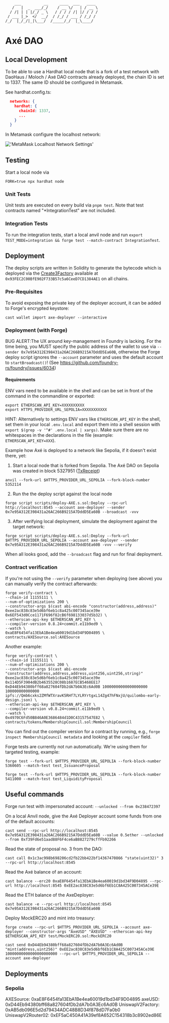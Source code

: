 ```ascii
    ___          __     ____  ___   ____
   /   |  _  ___/_/    / __ \/   | / __ \
  / /| | | |/_/ _ \   / / / / /| |/ / / /
 / ___ |_>  </  __/  / /_/ / ___ / /_/ /
/_/  |_/_/|_|\___/  /_____/_/  |_\____/

```

# Axé DAO

## Local Development

To be able to use a Hardhat local node that is a fork of a test network with DaoHaus / Moloch / Axé DAO contracts already deployed, the chain ID is set to 1337. The same ID should be configured in Metamask.

See hardhat.config.ts:

```json
  networks: {
    hardhat: {
      chainId: 1337,
      ...
    }
  }
```

In Metamask configure the localhost network:

!['MetaMask Localhost Network Settings'](/docs/images/metamask-localhost-network.png)

## Testing

Start a local node via

```shell
FORK=true npx hardhat node
```

### Unit Tests

Unit tests are executed on every build via `pnpm test`. Note that test contracts named "\*IntegrationTest" are not included.

### Integration Tests

To run the integration tests, start a local anvil node and run `export TEST_MODE=integration && forge test --match-contract IntegrationTest`.

## Deployment

The deploy scripts are written in Solidity to generate the bytecode which is deployed via the [Create3Factory]('https://github.com/lifinance/create3-factory') available at `0x93FEC2C00BfE902F733B57c5a6CeeD7CD1384AE1` on all chains.

### Pre-Requisites

To avoid exposing the private key of the deployer account, it can be added to Forge's encrypted keystore:

```shell
cast wallet import axe-deployer --interactive
```

### Deployment (with Forge)

BUG ALERT:The UX around key-management in Foundry is lacking. For the time being, you MUST specify the public address of the wallet to use via `--sender 0x7e95A312E398431a26AC266B9215A7DddD5Ea60B`, otherwise the Forge deploy script ignores the `--account` parameter and uses the default account to `startBroadcast()`! (See https://github.com/foundry-rs/foundry/issues/6034)

#### Requirements

ENV vars need to be available in the shell and can be set in front of the command in the commandline or exported:

```shell
export ETHERSCAN_API_KEY=XXXXXXXXXX
export HTTPS_PROVIDER_URL_SEPOLIA=XXXXXXXXXXX
```

HINT: Alternatively to settings ENV vars like `ETHERSCAN_API_KEY` in the shell, set them in your local `.env.local` and export them into a shell session with `export $(grep -v '^#' .env.local | xargs)`. Make sure there are no whitespaces in the declarations in the file (example: `ETHERSCAN_API_KEY=XXX`).

Example how Axé is deployed to a network like Sepolia, if it doesn't exist there, yet:

1. Start a local node that is forked from Sepolia.
   The Axé DAO on Sepolia was created in block 5327951 ([TxReceipt](https://sepolia.etherscan.io/tx/0xc69d904e77106520193ac9821087bb628b923fb3beb0788a70ed444c3f7d61ad))

```shell
anvil --fork-url $HTTPS_PROVIDER_URL_SEPOLIA --fork-block-number 5352114
```

2. Run the the deploy script against the local node

```shell
forge script scripts/deploy-AXE.s.sol:Deploy --rpc-url http://localhost:8545 --account axe-deployer --sender 0x7e95A312E398431a26AC266B9215A7DddD5Ea60B --broadcast -vvv
```

3. After verifying local deployment, simulate the deployment against the target network:

```shell
forge script scripts/deploy-AXE.s.sol:Deploy --fork-url $HTTPS_PROVIDER_URL_SEPOLIA --account axe-deployer --sender 0x7e95A312E398431a26AC266B9215A7DddD5Ea60B -vvv --verify
```

When all looks good, add the `--broadcast` flag and run for final deployment.

### Contract verification

If you're not using the `--verify` parameter when deploying (see above) you can manually verify the contract afterwards:

```shell
forge verify-contract \
--chain-id 11155111 \
--num-of-optimizations 200 \
--constructor-args $(cast abi-encode "constructor(address,address)" 0xee2ac838c83e5d6bf6eb1c8a425c007345ace39e 0x6EF543d0Cce1171F696f82cB6f698133037d5b32) \
--etherscan-api-key $ETHERSCAN_API_KEY \
--compiler-version 0.8.24+commit.e11b9ed9 \
--watch \
0xaE8F6454fa13EbA1Be4ea60019d1bd34F9D04895 \
contracts/AXESource.sol:AXESource
```

Another example:

```shell
forge verify-contract \
--chain-id 11155111 \
--num-of-optimizations 200 \
--constructor-args $(cast abi-encode "constructor(address,address,address,uint256,uint256,string)" 0xee2ac838c83e5d6bf6eb1c8a425c007345ace39e 0x114D5F3904dB2b4635528C08b1687ECB5468EE17 0xD44Eb94380bff68a827604fDb2dA7b0A3Ec6Ad0B 10000000000000000000 100000000000000 ipfs://Qmb6cxks2ZMfWTXravK5RHf7LYLRYrtgxL14Zg47hFNxjU/quilombo-early-design.json) \
--etherscan-api-key $ETHERSCAN_API_KEY \
--compiler-version v0.8.24+commit.e11b9ed9 \
--watch \
0x4970C6Fd50B846A0E3686484d1D0C43157547E82 \
contracts/tokens/MembershipCouncil.sol:MembershipCouncil
```

You can find out the compiler version for a contract by running, e.g., `forge inspect MembershipCouncil metadata` and looking at the `compiler` field.

Forge tests are currently not run automatically. We're using them for targeted testing, example:

```shell
forge test --fork-url $HTTPS_PROVIDER_URL_SEPOLIA --fork-block-number 5360605 --match-test test_IssuanceProposal
```

```shell
forge test --fork-url $HTTPS_PROVIDER_URL_SEPOLIA --fork-block-number 5411000 --match-test test_LiquidityProposal
```

## Useful commands

Forge run test with impersonated account: `--unlocked --from 0x238472397`

On a local Anvil node, give the Axé Deployer account some funds from one of the default accounts:

```shell
cast send --rpc-url http://localhost:8545 0x7e95A312E398431a26AC266B9215A7DddD5Ea60B --value 0.5ether --unlocked --from 0xf39Fd6e51aad88F6F4ce6aB8827279cffFb92266
```

Read the state of proposal no. 3 from the DAO:

```shell
cast call 0x1c3ac998b698206cd2fb22bb422bf14367470866 "state(uint32)" 3 --rpc-url http://localhost:8545
```

Read the Axé balance of an account:

```shell
cast balance --erc20 0xaE8F6454fa13EbA1Be4ea60019d1bd34F9D04895 --rpc-url http://localhost:8545 0xEE2ac838C83e5d6bf6Eb1C8A425C007345ACe39E
```

Read the ETH balance of the AxeDeployer:

```shell
cast balance -e --rpc-url http://localhost:8545 0x7e95A312E398431a26AC266B9215A7DddD5Ea60B
```

Deploy MockERC20 and mint into treasury:

```shell
forge create --rpc-url $HTTPS_PROVIDER_URL_SEPOLIA --account axe-deployer --constructor-args "AxeUSD" "AXEUSD" --etherscan-api-key $ETHERSCAN_API_KEY test/MockERC20.sol:MockERC20

cast send 0xD44Eb94380bff68a827604fDb2dA7b0A3Ec6Ad0B "mint(address,uint256)" 0xEE2ac838C83e5d6bf6Eb1C8A425C007345ACe39E 10000000000000000000000 --rpc-url $HTTPS_PROVIDER_URL_SEPOLIA --account axe-deployer
```

## Deployments

### Sepolia

AXESource: 0xaE8F6454fa13EbA1Be4ea60019d1bd34F9D04895
axeUSD: 0xD44Eb94380bff68a827604fDb2dA7b0A3Ec6Ad0B
UniswapV2Factory: 0xAB5db096E5d2d79434ADC48B8D34f878dD7Fa0b0
UniswapV2Router02: 0xEF5aC450A41A39ef8A652C154318b3c8902ed86E
